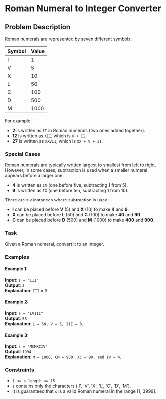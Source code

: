 # Roman Numeral to Integer Converter

## Problem Description

Roman numerals are represented by seven different symbols:

| Symbol | Value |
|--------|-------|
| I      | 1     |
| V      | 5     |
| X      | 10    |
| L      | 50    |
| C      | 100   |
| D      | 500   |
| M      | 1000  |

For example:
- **2** is written as `II` in Roman numerals (two ones added together).
- **12** is written as `XII`, which is `X + II`.
- **27** is written as `XXVII`, which is `XX + V + II`.

### Special Cases
Roman numerals are typically written largest to smallest from left to right. However, in some cases, subtraction is used when a smaller numeral appears before a larger one:
- **4** is written as `IV` (one before five, subtracting 1 from 5).
- **9** is written as `IX` (one before ten, subtracting 1 from 10).

There are six instances where subtraction is used:
- **I** can be placed before **V** (5) and **X** (10) to make **4** and **9**.
- **X** can be placed before **L** (50) and **C** (100) to make **40** and **90**.
- **C** can be placed before **D** (500) and **M** (1000) to make **400** and **900**.

### Task
Given a Roman numeral, convert it to an integer.

### Examples

#### Example 1:
**Input**: `s = "III"`  
**Output**: `3`  
**Explanation**: `III` = 3.

#### Example 2:
**Input**: `s = "LVIII"`  
**Output**: `58`  
**Explanation**: `L = 50, V = 5, III = 3`.

#### Example 3:
**Input**: `s = "MCMXCIV"`  
**Output**: `1994`  
**Explanation**: `M = 1000, CM = 900, XC = 90, and IV = 4`.

### Constraints
- `1 <= s.length <= 15`
- `s` contains only the characters ('I', 'V', 'X', 'L', 'C', 'D', 'M').
- It is guaranteed that `s` is a valid Roman numeral in the range [1, 3999].
